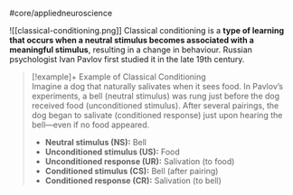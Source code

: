 #core/appliedneuroscience

![[classical-conditioning.png]]
Classical conditioning is a **type of learning that occurs when a neutral stimulus becomes associated with a meaningful stimulus**, resulting in a change in behaviour. Russian psychologist Ivan Pavlov first studied it in the late 19th century.

> [!example]+ Example of Classical Conditioning  
> Imagine a dog that naturally salivates when it sees food. In Pavlov’s experiments, a bell (neutral stimulus) was rung just before the dog received food (unconditioned stimulus). After several pairings, the dog began to salivate (conditioned response) just upon hearing the bell—even if no food appeared.  
> 
> - **Neutral stimulus (NS):** Bell  
> - **Unconditioned stimulus (US):** Food  
> - **Unconditioned response (UR):** Salivation (to food)  
> - **Conditioned stimulus (CS):** Bell (after pairing)  
> - **Conditioned response (CR):** Salivation (to bell)
